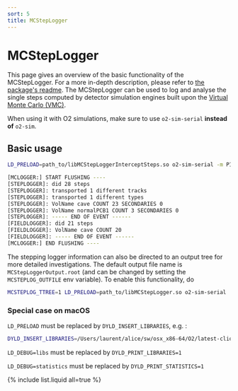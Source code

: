 ```yaml
---
sort: 5
title: MCStepLogger
---
```


# MCStepLogger

This page gives an overview of the basic functionality of the MCStepLogger. For a more in-depth description, please refer to [the package's readme](https://github.com/AliceO2Group/VMCStepLogger/tree/master/MCStepLogger).
The MCStepLogger can be used to log and analyse the single steps computed by detector simulation engines built upon the [Virtual Monte Carlo (VMC)](https://vmc-project.github.io/).

When using it with O2 simulations, make sure to use `o2-sim-serial` **instead of** `o2-sim`.

## Basic usage

```bash
LD_PRELOAD=path_to/libMCStepLoggerInterceptSteps.so o2-sim-serial -m PIPE ITS TPC -n 10
```

```bash
[MCLOGGER:] START FLUSHING ----
[STEPLOGGER]: did 28 steps
[STEPLOGGER]: transported 1 different tracks
[STEPLOGGER]: transported 1 different types
[STEPLOGGER]: VolName cave COUNT 23 SECONDARIES 0
[STEPLOGGER]: VolName normalPCB1 COUNT 3 SECONDARIES 0
[STEPLOGGER]: ----- END OF EVENT ------
[FIELDLOGGER]: did 21 steps
[FIELDLOGGER]: VolName cave COUNT 20
[FIELDLOGGER]: ----- END OF EVENT ------
[MCLOGGER:] END FLUSHING ----
```

The stepping logger information can also be directed to an output tree for more detailed investigations. The default output file name is `MCStepLoggerOutput.root` (and can be changed by setting the `MCSTEPLOG_OUTFILE` env variable). To enable this functionality, do

```bash
MCSTEPLOG_TTREE=1 LD_PRELOAD=path_to/libMCStepLogger.so o2-sim-serial ...
```

### Special case on macOS

`LD_PRELOAD` must be replaced by `DYLD_INSERT_LIBRARIES`, e.g. :

```bash
DYLD_INSERT_LIBRARIES=/Users/laurent/alice/sw/osx_x86-64/O2/latest-clion-o2/lib/libMCStepLogger.dylib MCSTEPLOG_TTREE=1 MCSTEPLOG_OUTFILE=toto.root o2-sim-serial -m MCH -g fwmugen -n 1
```

`LD_DEBUG=libs` must be replaced by `DYLD_PRINT_LIBRARIES=1`

`LD_DEBUG=statistics` must be replaced by `DYLD_PRINT_STATISTICS=1`

{% include list.liquid all=true %}

